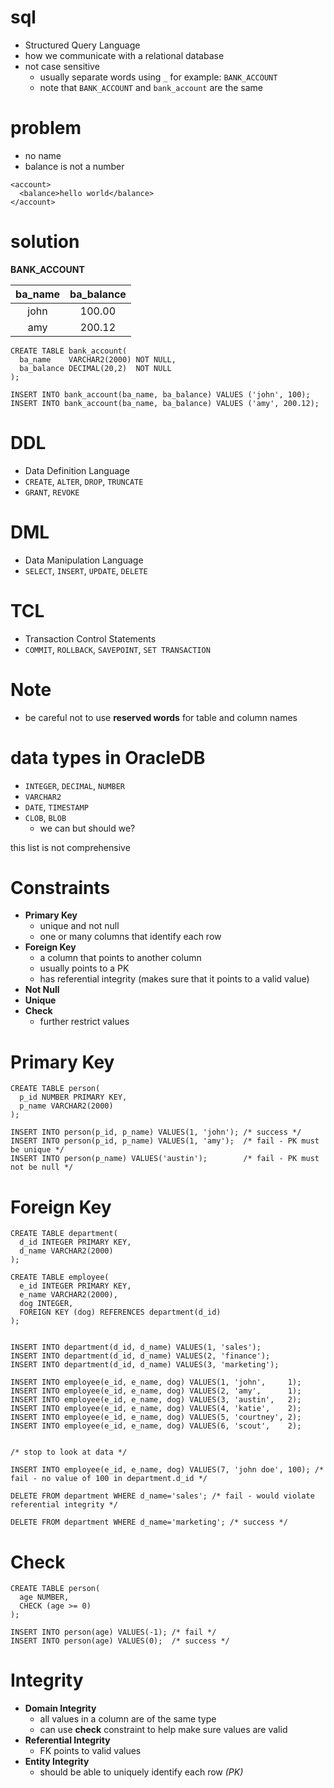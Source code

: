 # sql
* Structured Query Language
* how we communicate with a relational database
* not case sensitive
  * usually separate words using `_` for example: `BANK_ACCOUNT`
  * note that `BANK_ACCOUNT` and `bank_account` are the same

# problem
* no name
* balance is not a number

```
<account>
  <balance>hello world</balance>
</account>
```

# solution

**BANK_ACCOUNT**

| ba_name | ba_balance |
|:----:|:-------:|
| john |   100.00   |
|  amy |   200.12   |

```
CREATE TABLE bank_account(
  ba_name    VARCHAR2(2000) NOT NULL,
  ba_balance DECIMAL(20,2)  NOT NULL
);
```

```
INSERT INTO bank_account(ba_name, ba_balance) VALUES ('john', 100);
INSERT INTO bank_account(ba_name, ba_balance) VALUES ('amy', 200.12);

```


# DDL
* Data Definition Language
* `CREATE`, `ALTER`, `DROP`, `TRUNCATE`
* `GRANT`, `REVOKE`

# DML
* Data Manipulation Language
* `SELECT`, `INSERT`, `UPDATE`, `DELETE`

# TCL
* Transaction Control Statements
* `COMMIT`, `ROLLBACK`, `SAVEPOINT`,  `SET TRANSACTION`

# Note
* be careful not to use **reserved words** for table and column names

# data types in OracleDB
* `INTEGER`, `DECIMAL`, `NUMBER`
* `VARCHAR2`
* `DATE`, `TIMESTAMP`
* `CLOB`, `BLOB`
  * we can but should we?

this list is not comprehensive

# Constraints
* **Primary Key**
  * unique and not null
  * one or many columns that identify each row
* **Foreign Key**
  * a column that points to another column
  * usually points to a PK
  * has referential integrity (makes sure that it points to a valid value)
* **Not Null**
* **Unique**
* **Check**
  * further restrict values

# Primary Key

```
CREATE TABLE person(
  p_id NUMBER PRIMARY KEY,
  p_name VARCHAR2(2000)
);

INSERT INTO person(p_id, p_name) VALUES(1, 'john'); /* success */
INSERT INTO person(p_id, p_name) VALUES(1, 'amy');  /* fail - PK must be unique */
INSERT INTO person(p_name) VALUES('austin');        /* fail - PK must not be null */
```

# Foreign Key

```
CREATE TABLE department(
  d_id INTEGER PRIMARY KEY,
  d_name VARCHAR2(2000)
);

CREATE TABLE employee(
  e_id INTEGER PRIMARY KEY,
  e_name VARCHAR2(2000),
  dog INTEGER,
  FOREIGN KEY (dog) REFERENCES department(d_id)
);


INSERT INTO department(d_id, d_name) VALUES(1, 'sales');
INSERT INTO department(d_id, d_name) VALUES(2, 'finance');
INSERT INTO department(d_id, d_name) VALUES(3, 'marketing');

INSERT INTO employee(e_id, e_name, dog) VALUES(1, 'john',     1);
INSERT INTO employee(e_id, e_name, dog) VALUES(2, 'amy',      1);
INSERT INTO employee(e_id, e_name, dog) VALUES(3, 'austin',   2);
INSERT INTO employee(e_id, e_name, dog) VALUES(4, 'katie',    2);
INSERT INTO employee(e_id, e_name, dog) VALUES(5, 'courtney', 2);
INSERT INTO employee(e_id, e_name, dog) VALUES(6, 'scout',    2);


/* stop to look at data */

INSERT INTO employee(e_id, e_name, dog) VALUES(7, 'john doe', 100); /* fail - no value of 100 in department.d_id */

DELETE FROM department WHERE d_name='sales'; /* fail - would violate referential integrity */

DELETE FROM department WHERE d_name='marketing'; /* success */
```

# Check

```
CREATE TABLE person(
  age NUMBER,
  CHECK (age >= 0)
);

INSERT INTO person(age) VALUES(-1); /* fail */
INSERT INTO person(age) VALUES(0);  /* success */
```

# Integrity
* **Domain Integrity**
  * all values in a column are of the same type
  * can use **check** constraint to help make sure values are valid
* **Referential Integrity**
  * FK points to valid values
* **Entity Integrity**
  * should be able to uniquely identify each row *(PK)*
